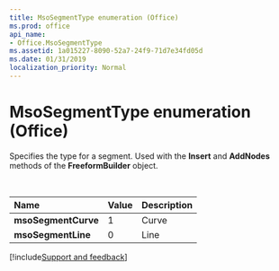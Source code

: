 ```yaml
---
title: MsoSegmentType enumeration (Office)
ms.prod: office
api_name:
- Office.MsoSegmentType
ms.assetid: 1a015227-8090-52a7-24f9-71d7e34fd05d
ms.date: 01/31/2019
localization_priority: Normal
---
```



# MsoSegmentType enumeration (Office)

Specifies the type for a segment. Used with the **Insert** and **AddNodes** methods of the **FreeformBuilder** object.

<br/>

|Name|Value|Description|
|:-----|:-----|:-----|
|**msoSegmentCurve**|1|Curve |
|**msoSegmentLine**|0|Line |

[!include[Support and feedback](~/includes/feedback-boilerplate.md)]
